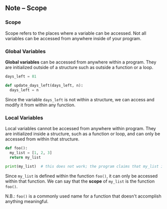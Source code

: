 ## Note – Scope

### Scope

Scope refers to the places where a variable can be accessed. Not all variables can be accessed from anywhere inside of your program.

### Global Variables

**Global variables** can be accessed from anywhere within a program. They are initialized outside of a structure such as outside a function or a loop.

```python
days_left = 81

def update_days_left(days_left, n):
  days_left = n
```

Since the variable `days_left` is not within a structure, we can access and modify it from within any function.

### Local Variables

Local variables cannot be accessed from anywhere within program. They are initialized inside a structure, such as a function or loop, and can only be accessed from within that structure. 

```python
def foo():
  my_list = [1, 2, 3]
  return my_list
  
print(my_list)  # this does not work; the program claims that my_list is not defined
```

Since `my_list` is defined within the function `foo()`, it can only be accessed within that function. We can say that the **scope** of `my_list` is the function `foo()`. 

N.B.: `foo()` is a commonly used name for a function that doesn't accomplish anything meaningful.

